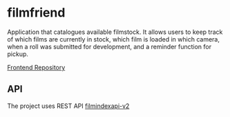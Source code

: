 # filmfriend
Application that catalogues available filmstock. It allows users to keep track of which films are currently in stock, which film is loaded in which camera, when a roll was submitted for development, and a reminder function for pickup.

[Frontend Repository](https://github.com/ZieglerAaron/filmfriend-frontend/)
## API
The project uses REST API [filmindexapi-v2](https://github.com/jordanwhunter/filmdexapi-v2)
